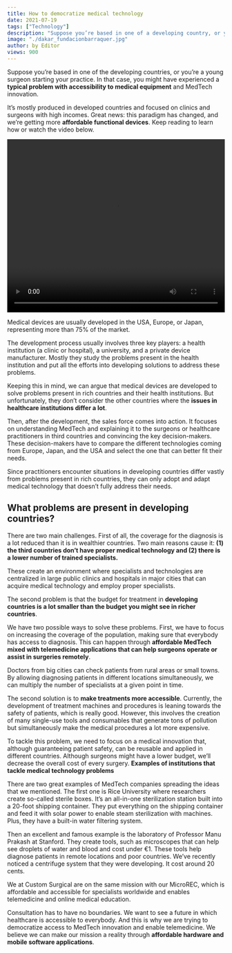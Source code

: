 ```yaml
---
title: How to democratize medical technology
date: 2021-07-19
tags: ["Technology"]
description: "Suppose you’re based in one of a developing country, or you’re a young surgeon starting your practice. In that case, you might have experienced a <b>typical problem with accessibility to medical equipment</b> and MedTech innovation…"
image: "./dakar_fundacionbarraquer.jpg"
author: by Editor
views: 900
---
```



Suppose you’re based in one of the developing countries, or you’re a young surgeon starting your practice. In that case, you might have experienced a <b>typical problem with accessibility to medical equipment</b> and MedTech innovation. 

It’s mostly produced in developed countries and focused on clinics and surgeons with high incomes. Great news: this paradigm has changed, and we’re getting more <b>affordable functional devices</b>. Keep reading to learn how or watch the video below.

<video width="auto" height="400px" controls style= "margin-left: auto; margin-right: auto; width: 100%"> 
	<source src="./Healthcare_challenges.mp4" type="video/mp4"> </video>


Medical devices are usually developed in the USA, Europe, or Japan, representing more than 75% of the market. 

The development process usually involves three key players: a health institution (a clinic or hospital), a university, and a private device manufacturer. Mostly they study the problems present in the health institution and put all the efforts into developing solutions to address these problems.

Keeping this in mind, we can argue that medical devices are developed to solve problems present in rich countries and their health institutions. But unfortunately, they don’t consider the other countries where the <b>issues in healthcare institutions differ a lot</b>. 

Then, after the development, the sales force comes into action. It focuses on understanding MedTech and explaining it to the surgeons or healthcare practitioners in third countries and convincing the key decision-makers. These decision-makers have to compare the different technologies coming from Europe, Japan, and the USA and select the one that can better fit their needs. 

Since practitioners encounter situations in developing countries differ vastly from problems present in rich countries, they can only adopt and adapt medical technology that doesn’t fully address their needs.

<h2><b>What problems are present in developing countries?</h2></b>

There are two main challenges. First of all, the coverage for the diagnosis is a lot reduced than it is in wealthier countries. Two main reasons cause it: <b>(1) the third countries don’t have proper medical technology and (2) there is a lower number of trained specialists.</b> 

These create an environment where specialists and technologies are centralized in large public clinics and hospitals in major cities that can acquire medical technology and employ proper specialists.

The second problem is that the budget for treatment in <b>developing countries is a lot smaller than the budget you might see in richer countries</b>.

We have two possible ways to solve these problems. First, we have to focus on increasing the coverage of the population, making sure that everybody has access to diagnosis. This can happen through <b>affordable MedTech mixed with telemedicine applications that can help surgeons operate or assist in surgeries remotely</b>. 

Doctors from big cities can check patients from rural areas or small towns. By allowing diagnosing patients in different locations simultaneously, we can multiply the number of specialists at a given point in time. 

The second solution is to <b>make treatments more accessible</b>. Currently, the development of treatment machines and procedures is leaning towards the safety of patients, which is really good. However, this involves the creation of many single-use tools and consumables that generate tons of pollution but simultaneously make the medical procedures a lot more expensive.

To tackle this problem, we need to focus on a medical innovation that, although guaranteeing patient safety, can be reusable and applied in different countries. Although surgeons might have a lower budget, we’ll decrease the overall cost of every surgery.
<b>Examples of institutions that tackle medical technology problems</b>

There are two great examples of MedTech companies spreading the ideas that we mentioned. The first one is Rice University where researchers create so-called sterile boxes. It’s an all-in-one sterilization station built into a 20-foot shipping container. They put everything on the shipping container and feed it with solar power to enable steam sterilization with machines. Plus, they have a built-in water filtering system. 

Then an excellent and famous example is the laboratory of Professor Manu Prakash at Stanford. They create tools, such as microscopes that can help see droplets of water and blood and cost under €1. These tools help diagnose patients in remote locations and poor countries. We’ve recently noticed a centrifuge system that they were developing. It cost around 20 cents. 

We at Custom Surgical are on the same mission with our MicroREC, which is affordable and accessible for specialists worldwide and enables telemedicine and online medical education.

Consultation has to have no boundaries. We want to see a future in which healthcare is accessible to everybody. And this is why we are trying to democratize access to MedTech innovation and enable telemedicine. We believe we can make our mission a reality through <b>affordable hardware and mobile software applications</b>.


